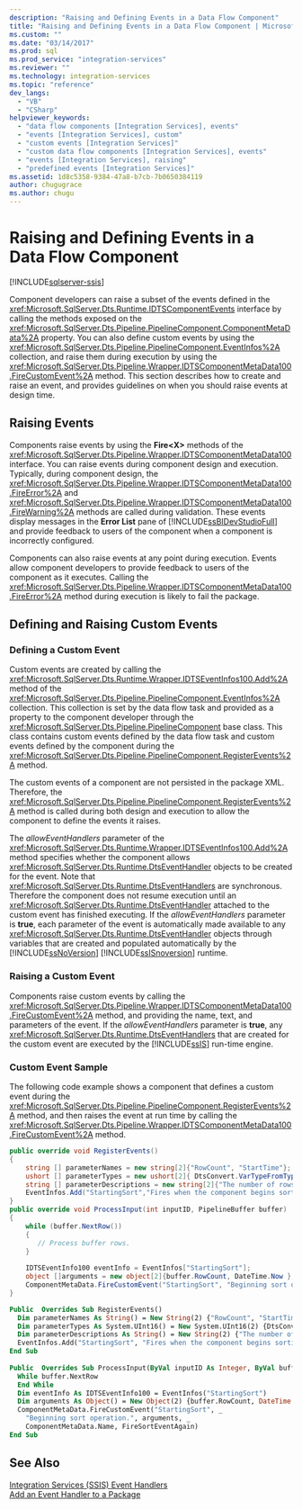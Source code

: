 ```yaml
---
description: "Raising and Defining Events in a Data Flow Component"
title: "Raising and Defining Events in a Data Flow Component | Microsoft Docs"
ms.custom: ""
ms.date: "03/14/2017"
ms.prod: sql
ms.prod_service: "integration-services"
ms.reviewer: ""
ms.technology: integration-services
ms.topic: "reference"
dev_langs: 
  - "VB"
  - "CSharp"
helpviewer_keywords: 
  - "data flow components [Integration Services], events"
  - "events [Integration Services], custom"
  - "custom events [Integration Services]"
  - "custom data flow components [Integration Services], events"
  - "events [Integration Services], raising"
  - "predefined events [Integration Services]"
ms.assetid: 1d8c5358-9384-47a8-b7cb-7b0650384119
author: chugugrace
ms.author: chugu
---
```

# Raising and Defining Events in a Data Flow Component

[!INCLUDE[sqlserver-ssis](../../../includes/applies-to-version/sqlserver-ssis.md)]


  Component developers can raise a subset of the events defined in the <xref:Microsoft.SqlServer.Dts.Runtime.IDTSComponentEvents> interface by calling the methods exposed on the <xref:Microsoft.SqlServer.Dts.Pipeline.PipelineComponent.ComponentMetaData%2A> property. You can also define custom events by using the <xref:Microsoft.SqlServer.Dts.Pipeline.PipelineComponent.EventInfos%2A> collection, and raise them during execution by using the <xref:Microsoft.SqlServer.Dts.Pipeline.Wrapper.IDTSComponentMetaData100.FireCustomEvent%2A> method. This section describes how to create and raise an event, and provides guidelines on when you should raise events at design time.  
  
## Raising Events  
 Components raise events by using the **Fire\<X>** methods of the <xref:Microsoft.SqlServer.Dts.Pipeline.Wrapper.IDTSComponentMetaData100> interface. You can raise events during component design and execution. Typically, during component design, the <xref:Microsoft.SqlServer.Dts.Pipeline.Wrapper.IDTSComponentMetaData100.FireError%2A> and <xref:Microsoft.SqlServer.Dts.Pipeline.Wrapper.IDTSComponentMetaData100.FireWarning%2A> methods are called during validation. These events display messages in the **Error List** pane of [!INCLUDE[ssBIDevStudioFull](../../../includes/ssbidevstudiofull-md.md)] and provide feedback to users of the component when a component is incorrectly configured.  
  
 Components can also raise events at any point during execution. Events allow component developers to provide feedback to users of the component as it executes. Calling the <xref:Microsoft.SqlServer.Dts.Pipeline.Wrapper.IDTSComponentMetaData100.FireError%2A> method during execution is likely to fail the package.  
  
## Defining and Raising Custom Events  
  
### Defining a Custom Event  
 Custom events are created by calling the <xref:Microsoft.SqlServer.Dts.Runtime.Wrapper.IDTSEventInfos100.Add%2A> method of the <xref:Microsoft.SqlServer.Dts.Pipeline.PipelineComponent.EventInfos%2A> collection. This collection is set by the data flow task and provided as a property to the component developer through the <xref:Microsoft.SqlServer.Dts.Pipeline.PipelineComponent> base class. This class contains custom events defined by the data flow task and custom events defined by the component during the <xref:Microsoft.SqlServer.Dts.Pipeline.PipelineComponent.RegisterEvents%2A> method.  
  
 The custom events of a component are not persisted in the package XML. Therefore, the <xref:Microsoft.SqlServer.Dts.Pipeline.PipelineComponent.RegisterEvents%2A> method is called during both design and execution to allow the component to define the events it raises.  
  
 The *allowEventHandlers* parameter of the <xref:Microsoft.SqlServer.Dts.Runtime.Wrapper.IDTSEventInfos100.Add%2A> method specifies whether the component allows <xref:Microsoft.SqlServer.Dts.Runtime.DtsEventHandler> objects to be created for the event. Note that <xref:Microsoft.SqlServer.Dts.Runtime.DtsEventHandlers> are synchronous. Therefore the component does not resume execution until an <xref:Microsoft.SqlServer.Dts.Runtime.DtsEventHandler> attached to the custom event has finished executing. If the *allowEventHandlers* parameter is **true**, each parameter of the event is automatically made available to any <xref:Microsoft.SqlServer.Dts.Runtime.DtsEventHandler> objects through variables that are created and populated automatically by the [!INCLUDE[ssNoVersion](../../../includes/ssnoversion-md.md)] [!INCLUDE[ssISnoversion](../../../includes/ssisnoversion-md.md)] runtime.  
  
### Raising a Custom Event  
 Components raise custom events by calling the <xref:Microsoft.SqlServer.Dts.Pipeline.Wrapper.IDTSComponentMetaData100.FireCustomEvent%2A> method, and providing the name, text, and parameters of the event. If the *allowEventHandlers* parameter is **true**, any <xref:Microsoft.SqlServer.Dts.Runtime.DtsEventHandlers> that are created for the custom event are executed by the [!INCLUDE[ssIS](../../../includes/ssis-md.md)] run-time engine.  
  
### Custom Event Sample  
 The following code example shows a component that defines a custom event during the <xref:Microsoft.SqlServer.Dts.Pipeline.PipelineComponent.RegisterEvents%2A> method, and then raises the event at run time by calling the <xref:Microsoft.SqlServer.Dts.Pipeline.Wrapper.IDTSComponentMetaData100.FireCustomEvent%2A> method.  
  
```csharp  
public override void RegisterEvents()  
{  
    string [] parameterNames = new string[2]{"RowCount", "StartTime"};  
    ushort [] parameterTypes = new ushort[2]{ DtsConvert.VarTypeFromTypeCode(TypeCode.Int32), DtsConvert.VarTypeFromTypeCode(TypeCode.DateTime)};  
    string [] parameterDescriptions = new string[2]{"The number of rows to sort.", "The start time of the Sort operation."};  
    EventInfos.Add("StartingSort","Fires when the component begins sorting the rows.",false,ref parameterNames, ref parameterTypes, ref parameterDescriptions);  
}  
public override void ProcessInput(int inputID, PipelineBuffer buffer)  
{  
    while (buffer.NextRow())  
    {  
       // Process buffer rows.  
    }  
  
    IDTSEventInfo100 eventInfo = EventInfos["StartingSort"];  
    object []arguments = new object[2]{buffer.RowCount, DateTime.Now };  
    ComponentMetaData.FireCustomEvent("StartingSort", "Beginning sort operation.", ref arguments, ComponentMetaData.Name, ref FireSortEventAgain);  
}  
```  
  
```vb  
Public  Overrides Sub RegisterEvents()   
  Dim parameterNames As String() = New String(2) {"RowCount", "StartTime"}   
  Dim parameterTypes As System.UInt16() = New System.UInt16(2) {DtsConvert.VarTypeFromTypeCode(TypeCode.Int32), DtsConvert.VarTypeFromTypeCode(TypeCode.DateTime)}   
  Dim parameterDescriptions As String() = New String(2) {"The number of rows to sort.", "The start time of the Sort operation."}   
  EventInfos.Add("StartingSort", "Fires when the component begins sorting the rows.", False, parameterNames, parameterTypes, parameterDescriptions)   
End Sub   
  
Public  Overrides Sub ProcessInput(ByVal inputID As Integer, ByVal buffer As PipelineBuffer)   
  While buffer.NextRow   
  End While   
  Dim eventInfo As IDTSEventInfo100 = EventInfos("StartingSort")   
  Dim arguments As Object() = New Object(2) {buffer.RowCount, DateTime.Now}   
  ComponentMetaData.FireCustomEvent("StartingSort", _  
    "Beginning sort operation.", arguments, _  
    ComponentMetaData.Name, FireSortEventAgain)   
End Sub  
```  

## See Also  
 [Integration Services &#40;SSIS&#41; Event Handlers](../../../integration-services/integration-services-ssis-event-handlers.md)   
 [Add an Event Handler to a Package](https://msdn.microsoft.com/library/5e56885d-8658-480a-bed9-3f2f8003fd78)  
  
  
